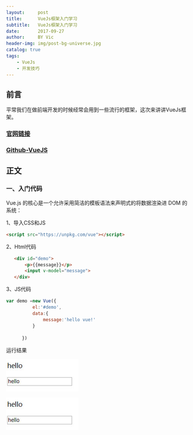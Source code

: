 ```yaml
---
layout:     post
title:      VueJs框架入门学习
subtitle:   VueJs框架入门学习
date:       2017-09-27
author:     BY Vic
header-img: img/post-bg-universe.jpg
catalog: true
tags:
    - VueJs
    - 开发技巧
---
```



## 前言

平常我们在做前端开发的时候经常会用到一些流行的框架，这次来讲讲VueJs框架。

### [官网链接](https://cn.vuejs.org/ "vuejs")

### [Github-VueJS](https://github.com/vuejs/vue "Github-VueJS")

## 正文

### 一、入门代码

Vue.js 的核心是一个允许采用简洁的模板语法来声明式的将数据渲染进 DOM 的系统：

1、导入CSS和JS

```html
<script src="https://unpkg.com/vue"></script>
```
2、Html代码
```html
   <div id="demo">
       <p>{{message}}</p>
       <input v-model="message">
   </div>
```
3、JS代码
```js
var demo =new Vue({
          el:'#demo',
          data:{
              message:'hello vue!'
          }

      })
```
运行结果

![运行结果](https://github.com/Eaaon/Eaaon.github.io/blob/master/img/vue-hello.jpg)

<img src="img/vue-hello.jpg" alt="">

